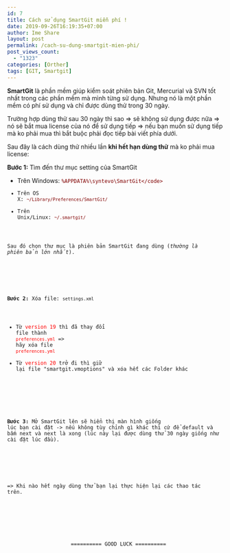 ```yaml
---
id: 7
title: Cách sử dụng SmartGit miễn phí !
date: 2019-09-26T16:19:35+07:00
author: Ime Share
layout: post
permalink: /cach-su-dung-smartgit-mien-phi/
post_views_count:
  - "1323"
categories: [Orther]
tags: [GIT, Smartgit]
---
```

**SmartGit** là phần mềm giúp kiểm soát phiên bản Git, Mercurial và SVN tốt nhất trong các phần mềm mà mình từng sử dụng. Nhưng nó là một phần mềm có phí sử dụng và chỉ được dùng thử trong 30 ngày. 

Trường hợp dùng thử sau 30 ngày thì sao => sẽ không sử dụng được nữa => nó sẽ bắt mua license của nó để sử dụng tiếp => nếu bạn muốn sử dụng tiếp mà ko phải mua thì bắt buộc phải đọc tiếp bài viết phía dưới.

<!-- /wp:paragraph -->

<!-- wp:paragraph -->

Sau đây là cách dùng thử nhiều lần **khi hết hạn dùng thử** mà ko phải mua license:

<!-- /wp:paragraph -->

<!-- wp:paragraph -->

**Bước 1:** Tìm đến thư mục setting của SmartGit

<!-- /wp:paragraph -->

<!-- wp:list -->

  * Trên Windows: <span style="color: #800000;"><code>%APPDATA%\syntevo\SmartGit\</code></span>
  * Trên OS X: <span style="color: #800000;"><code>~/Library/Preferences/SmartGit/</code></span>
  * Trên Unix/Linux: <span style="color: #800000;"><code>~/.smartgit/</code></span>

Sau đó chọn thư mục là phiên bản SmartGit đang dùng (_thường là phiên bản lớn nhất_).

<!-- /wp:list -->

<!-- wp:paragraph -->

**Bước 2:** Xóa file: `settings.xml`

- Từ <span style="color: #ff0000;">version 19</span> thì đã thay đổi file thành <span style="color: #ff0000;"><code>preferences.yml</code></span> => hãy xóa file <span style="color: #ff0000;"><code>preferences.yml</code></span>
- Từ <span style="color: #ff0000;">version 20</span> trở đi thì giữ lại file "smartgit.vmoptions" và xóa hết các Folder khác

<!-- /wp:paragraph -->

<!-- wp:paragraph -->

**Bước 3:** Mở SmartGit lên sẽ hiển thị màn hình giống lúc bạn cài đặt -> nếu không tùy chỉnh gì khác thì cứ để default và bấm next và next là xong (lúc này lại được dùng thử 30 ngày giống như cài đặt lúc đầu).

<!-- /wp:paragraph -->

<!-- wp:paragraph -->

=> Khi nào hết ngày dùng thử bạn lại thực hiện lại các thao tác trên.

<!-- /wp:paragraph -->

<!-- wp:paragraph {"align":"center"} -->

<p style="text-align: center;">
  ========== GOOD LUCK ==========
</p>

<!-- /wp:paragraph -->
